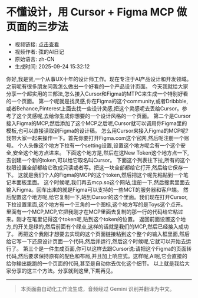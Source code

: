 # 不懂设计，用 Cursor + Figma MCP 做页面的三步法

- 视频链接: [点击查看](https://www.bilibili.com/video/BV15zhSzZEd3?vd_source=7e8dddae1b6b42f4a7531543f889ccb7)
- 视频作者: 弦的AI日记
- 原始语言: zh-CN
- 生成时间: 2025-09-24 15:32:12

你好,我是贤,一个从事UX十年的设计师工作。现在专注于AI产品设计和开发领域。之前呢有很多朋友问我怎么做出一个好看的一个产品设计页面。
今天我就给大家分享一个超实用的三部法,怎么接入Cursor和Figma的MTPC来生成一个特别好看的一个页面。
第一个呢就是找灵感,你在Figma的这个community,或者Dribbble,或者Behance,Pinterest上面去找一些设计灵感,把这个灵感呢去丢给Cursor。参考了这个灵感呢,去给你生成你想要的一个设计风格的一个页面。
第二个是Cursor接入Figma的MCP,然后添加了这个MCP之后呢,Cursor就可以调用你Figma里的模板,也可以直接读取到Figma的设计稿。
怎么用Cursor来接入Figma的MCP呢?我带大家一起来操作一下。首先你要打开Figma.com这个官网,然后呢注册一个账号。
个人头像这个地方下拉有一个setting设置,设置这个地方呢会有一个这个安全,安全这个地方点进来。
下面这个地方是,然后在这New Token这个地方点一下,去创建一个新的token,可以给它取名叫Cursor。
下面这个列表往下拉,所有的这个权限设置全部都给它改成只读或者写。把这一块全部都给它打开,然后给它保存一下。
这就是我们个人的Figma的MCP的这个token,然后把这个呢先粘贴到一个笔记本面板里面。
这个时候呢,我们再去mcp.so这个网站,注册一下,然后搜索里面去输入Figma。回车出来的就是Figma可以支持的一些MCT的服务器和客户端。
然后配置这个地方呢,给它复制一下,站到Cursor的这个里面。我们现在打开Cursor,下拉设置里面,这个地方有一个三角的一个图标,这个地方写的是Toys这个点开。
里面有一个MCP,MCP,它把我刚才在MCP里面去复制的那一行的代码给它粘过来。刚才在笔里记得这个token呢,贴到这个token的位置。
返回前面设置这个地方,的开关是绿的,然后前面有个绿点,这样的话就是我们的MCP,然后已经接入成功了。
再把这个我刚才想要去实现的这个页面链接粘到这个整个的输入框里面,然后给它写一下还原设计页面一个代码,然后并运行,然后这个时候呢,它就可以开始去运行了。
第三个是一件生成页面,你可以这样去跟Cursor说:请把这个Figma的页面转代码,然后要求保持原有的配色和布局,并且加上响应式。这样呢,AI呢,它会直接的给你输出能跑的一个页面的代码,甚至是自动你去优化这个细节。
以上就是我给大家分享的这三个方法。分享就到这里,下期再见。

---

> 本页面由自动化工作流生成，音频经过 Gemini 识别并翻译为中文。
